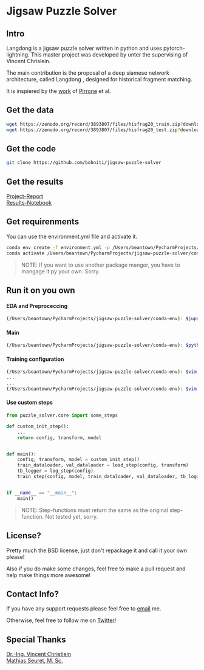 # Jigsaw Puzzle Solver


## Intro

Langdong is a jigsaw puzzle solver written in python and uses pytorch-lightning.
This master project was developed by unter the supervising of Vincent Chrislein.

The main contribution is the proposal of a deep siamese network architecture,
called Langdong , designed for historical fragment matching.

It is inspiered by the [work](https://hal.archives-ouvertes.fr/hal-02367779/document) of [Pirrone](mailto:antoine.pirrone@labri.fr) et al. 


## Get the data

```bash
wget https://zenodo.org/record/3893807/files/hisfrag20_train.zip?download=1 &&
wget https://zenodo.org/record/3893807/files/hisfrag20_test.zip?download=1`
```

## Get the code

```bash
git clone https://github.com/bohniti/jigsaw-puzzle-solver
```

## Get the results
[Project-Report](https:linktoreport)<br>
[Results-Notebook](https:linktoreport)



## Get requirenments

You can use the environment.yml file and activate it.

```bash
conda env create -f environment.yml -p /Users/beantown/PycharmProjects/jigsaw-puzzle-solver/conda-env &&
conda activate /Users/beantown/PycharmProjects/jigsaw-puzzle-solver/conda-env
```
>NOTE: If you want to use another package manger, you have to mangage it py your own. Sorry.

## Run it on you own
#### EDA and Preproceccing
```bash
(/Users/beantown/PycharmProjects/jigsaw-puzzle-solver/conda-env): $jupyter notebook ./notebooks/eda_preproceccing.ipynb
```
#### Main
```bash
(/Users/beantown/PycharmProjects/jigsaw-puzzle-solver/conda-env): $python3 main.py
```
#### Training configuration
```bash
(/Users/beantown/PycharmProjects/jigsaw-puzzle-solver/conda-env): $vim ./config/config_local.toml
...
...
(/Users/beantown/PycharmProjects/jigsaw-puzzle-solver/conda-env): $vim./config/config_local.toml
```

#### Use custom steps

```python
from puzzle_solver.core import some_steps

def custom_init_step():
    ...
    return config, transform, model


def main():
    config, transform, model = custom_init_step()
    train_dataloader, val_dataloader = load_step(config, transform)
    tb_logger = log_step(config)
    train_step(config, model, train_dataloader, val_dataloader, tb_logger)


if __name__ == "__main__":
    main()
```
>NOTE: Step-functions must return the same as the original step-function. Not tested yet, sorry.

## License?

Pretty much the BSD license, just don't repackage it and call it your own please!

Also if you do make some changes, feel free to make a pull request and help make things more awesome!

## Contact Info?

If you have any support requests please feel free to [email](mailto:timo.bohnstedt@icloud.com) me.

Otherwise, feel free to follow me on [Twitter](https://twitter.com/bohniti)!

## Special Thanks

[Dr.-Ing. Vincent Christlein](https://lme.tf.fau.de/person/seuret/) <br>
[Mathias Seuret, M. Sc.](https://lme.tf.fau.de/person/christlein)
